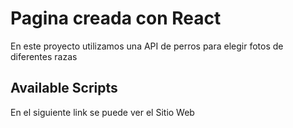 # Pagina creada con  React

En este proyecto utilizamos una API de perros para elegir fotos de diferentes razas 

## Available Scripts

En el siguiente link se puede ver el Sitio Web


